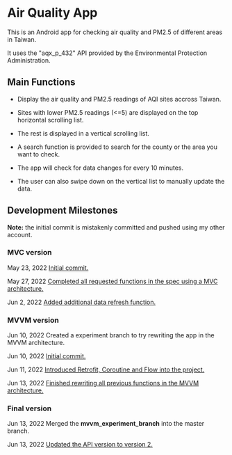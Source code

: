 # Air Quality App

This is an Android app for checking air quality and PM2.5 of different areas in Taiwan.

It uses the "aqx_p_432" API provided by the Environmental Protection Administration.

## Main Functions

* Display the air quality and PM2.5 readings of AQI sites accross Taiwan.

* Sites with lower PM2.5 readings (<=5) are displayed on the top horizontal scrolling list. 
* The rest is displayed in a vertical scrolling list.
* A search function is provided to search for the county or the area you want to check.
* The app will check for data changes for every 10 minutes.
* The user can also swipe down on the vertical list to manually update the data.

## Development Milestones
**Note:** the initial commit is mistakenly committed and pushed using my other account.

### MVC version
May 23, 2022 [Initial commit.](https://github.com/yuan-an-chen/air_quality_app/commit/c4eeb23b4de782ae2b7038d06aa9c75338c717c1)

May 27, 2022 [Completed all requested functions in the spec using a MVC architecture.](https://github.com/yuan-an-chen/air_quality_app/commit/e47c0b8eb0c74615dec85123d4c7c63c87bb1aa8)

Jun 2, 2022 [Added additional data refresh function.](https://github.com/yuan-an-chen/air_quality_app/commit/ff7ce56944a36b1b525bbd1d4d366d395e5c22d3)

### MVVM version
Jun 10, 2022 Created a experiment branch to try rewriting the app in the MVVM architecture.

Jun 10, 2022 [Initial commit.](https://github.com/yuan-an-chen/air_quality_app/commit/2ba264f08d20e888c8db3553acfe285ea1a97160)

Jun 11, 2022 [Introduced Retrofit, Coroutine and Flow into the project.](https://github.com/yuan-an-chen/air_quality_app/commit/7021a17d5392f8469faf2b8668b97dc6b2ecf45a)

Jun 13, 2022 [Finished rewriting all previous functions in the MVVM architecture.](https://github.com/yuan-an-chen/air_quality_app/commit/7021a17d5392f8469faf2b8668b97dc6b2ecf45a)

### Final version
Jun 13, 2022 Merged the **mvvm_experiment_branch** into the master branch.

Jun 13, 2022 [Updated the API version to version 2.](https://github.com/yuan-an-chen/air_quality_app/commit/d2ba372243aecd4177d95c42bda1673f649c931f)



